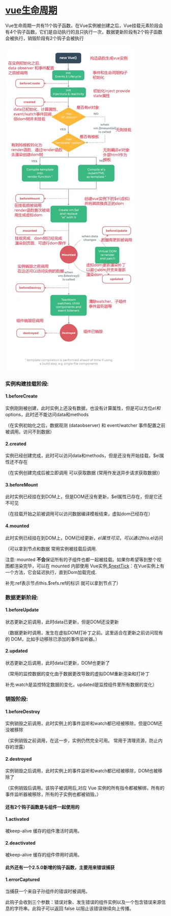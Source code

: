 <!--
 * @Description: 
 * @Autor: fengshuai
 * @Date: 2023-06-02 11:09:35
 * @LastEditors: fengshuai
 * @LastEditTime: 2023-06-02 17:43:25
-->
# [vue生命周期](https://ustbhuangyi.github.io/vue-analysis/v2/components/lifecycle.html#beforecreate-created)

Vue生命周期一共有11个钩子函数，在Vue实例被创建之后，Vue挂载元素阶段会有4个钩子函数，它们是自动执行的且只执行一次，数据更新阶段有2个钩子函数会被执行，销毁阶段有2个钩子会被执行

![](../../src/assets/vue-life.webp)
### 实例构建挂载阶段:

#### 1.beforeCreate

实例刚刚被创建，此时实例上还没有数据，也没有计算属性，但是可以方位$el和$options，此时还不能访问data和methods

（在实例初始化之后，数据观测 (dataobserver) 和 event/watcher 事件配置之前被调用。访问不到数据）

#### 2.created 

实例已经创建完成，此时可以访问data和methods，但是还没有开始挂载，$el属性还不存在

（在实例创建完成后被立即调用 可以获取数据 (常用作发送异步请求获取数据)）

#### 3.beforeMount

此时实例已经挂在到DOM上，但是DOM还没有更新，$el属性已存在，但是它还不可见

（在挂载开始之前被调用可以访问数据编译模板结束，虚拟dom已经存在）

#### 4.mounted

此时实例已经挂在到DOM上，DOM已经更新，$el属性可见，可以通过this.$el访问

（可以拿到节点和数据  常用实例被挂载后调用.

注意: mounted **不会**保证所有的子组件也都一起被挂载。如果你希望等到整个视图都渲染完毕，可以在 mounted 内部使用 Vue实例[.$nextTick](https://links.jianshu.com/go?to=https%3A%2F%2Fcn.vuejs.org%2Fv2%2Fapi%2F%23vm-nextTick)：在Vue实例上有一个方法，它会延迟执行，直到Dom加载完成.

补充:ref表示节点this.$refs.ref的标识 就可以拿到节点了）

### 数据更新阶段:

#### 1.beforeUpdate

状态更新之前调用，此时data已更新，但是DOM还没更新

（数据更新时调用，发生在虚拟DOM打补丁之前。这里适合在更新之前访问现有的 DOM，比如手动移除已添加的事件监听器。）

#### 2.updated

状态更新之后调用，此时data已更新，DOM也更新了

（常用的监控数据的变化由于数据更改导致的虚拟DOM重新渲染和打补丁

补充:watch是监控特定数据的变化，updated是监控组件里所有数据的变化）

### 销毁阶段:

#### 1.beforeDestroy

实例销毁之前调用，此时实例上的事件监听和watch都已经被移除，但是DOM还没被移除

（实例销毁之前调用，在这一步，实例仍然完全可用。  常用于清理资源，防止内存的泄露）

#### 2.destroyed 

实例销毁之后调用，此时实例上的事件监听和watch都已经被移除，DOM也被移除了

（实例销毁后调用。该钩子被调用后,对应 Vue 实例的所有指令都被解绑，所有的事件监听器被移除，所有的子实例也都被销毁。）

#### 还有2个钩子函数是与组件一起使用的

#### 1.activated

 被keep-alive 缓存的组件激活时调用。

####  2.deactivated 

被keep-alive 缓存的组件停用时调用。

#### 此外还有一个2.5.0新增的钩子函数，主要用来错误捕获

#### 1.errorCaptured

当捕获一个来自子孙组件的错误时被调用。

此钩子会收到三个参数：错误对象、发生错误的组件实例以及一个包含错误来源信息的字符串。此钩子可以返回 false 以阻止该错误继续向上传播。